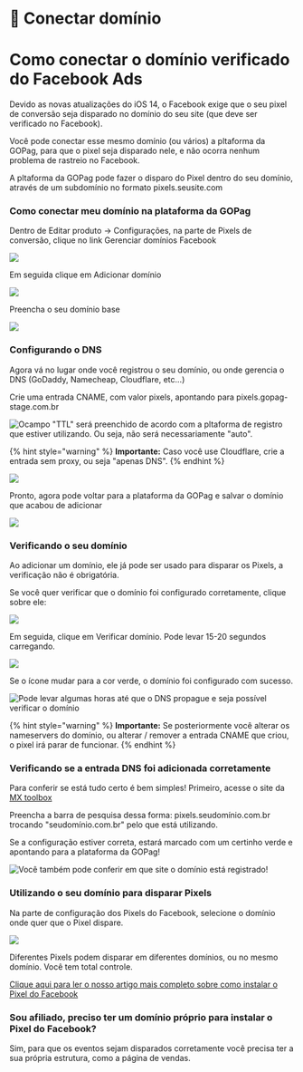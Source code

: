 # 🔵 Conectar domínio

# Como conectar o domínio verificado do Facebook Ads

Devido as novas atualizações do iOS 14, o Facebook exige que o seu pixel de conversão seja disparado no domínio do seu site (que deve ser verificado no Facebook).

Você pode conectar esse mesmo domínio (ou vários) a pltaforma da GOPag, para que o pixel seja disparado nele, e não ocorra nenhum problema de rastreio no Facebook.

A pltaforma da GOPag pode fazer o disparo do Pixel dentro do seu domínio, através de um subdomínio no formato pixels.seusite.com

### Como conectar meu domínio na plataforma da GOPag

Dentro de Editar produto -> Configurações, na parte de Pixels de conversão, clique no link Gerenciar domínios Facebook

![](/assets/ads/08_fb_menu_dominio.png)

Em seguida clique em Adicionar domínio

![](/assets/ads/09_fb_menu_add_dominio.png)

Preencha o seu domínio base

![](/assets/ads/10_fb_menu_add_dominio_link.png)

### Configurando o DNS

Agora vá no lugar onde você registrou o seu domínio, ou onde gerencia o DNS (GoDaddy, Namecheap, Cloudflare, etc...)

Crie uma entrada CNAME, com valor pixels, apontando para pixels.gopag-stage.com.br

![Ocampo "TTL" será preenchido de acordo com a pltaforma de registro que estiver utilizando. Ou seja, não será necessariamente "auto".](/assets/ads/11_fb_menu_add_dominio_dns.png)

{% hint style="warning" %}
**Importante:** Caso você use Cloudflare, crie a entrada sem proxy, ou seja "apenas DNS".
{% endhint %}

![](/assets/ads/12_fb_menu_add_dominio_proxy.png)

Pronto, agora pode voltar para a plataforma da GOPag e salvar o domínio que acabou de adicionar

![](/assets/ads/13_fb_menu_add_dominio_proxy_confirm.png)

### Verificando o seu domínio

Ao adicionar um domínio, ele já pode ser usado para disparar os Pixels, a verificação não é obrigatória.

Se você quer verificar que o domínio foi configurado corretamente, clique sobre ele:

![](/assets/ads/14_fb_menu_add_dominio_verificar.png)

Em seguida, clique em Verificar domínio. Pode levar 15-20 segundos carregando.

![](/assets/ads/15_fb_menu_add_dominio_verificar_tempo.png)

Se o ícone mudar para a cor verde, o domínio foi configurado com sucesso.

![Pode levar algumas horas até que o DNS propague e seja possível verificar o domínio](/assets/ads/16_fb_menu_add_dominio_verificado.png)

{% hint style="warning" %}
**Importante:** Se posteriormente você alterar os nameservers do domínio, ou alterar / remover a entrada CNAME que criou, o pixel irá parar de funcionar.
{% endhint %}

### Verificando se a entrada DNS foi adicionada corretamente

Para conferir se está tudo certo é bem simples! Primeiro, acesse o site da [MX toolbox](https://mxtoolbox.com/)

Preencha a barra de pesquisa dessa forma: pixels.seudomínio.com.br trocando "seudomínio.com.br" pelo que está utilizando.

Se a configuração estiver correta, estará marcado com um certinho verde e apontando para a plataforma da GOPag!

![Você também pode conferir em que site o domínio está registrado!](/assets/ads/17_fb_menu_add_dominio_mx_toolbox.png)

### Utilizando o seu domínio para disparar Pixels

Na parte de configuração dos Pixels do Facebook, selecione o domínio onde quer que o Pixel dispare.

![](/assets/ads/18_fb_menu_add_dominio_disparos.png)

Diferentes Pixels podem disparar em diferentes domínios, ou no mesmo domínio. Você tem total controle.

[Clique aqui para ler o nosso artigo mais completo sobre como instalar o Pixel do Facebook](ADS_PIXEL/facebook_ads.md)

### Sou afiliado, preciso ter um domínio próprio para instalar o Pixel do Facebook?

Sim, para que os eventos sejam disparados corretamente você precisa ter a sua própria estrutura, como a página de vendas.